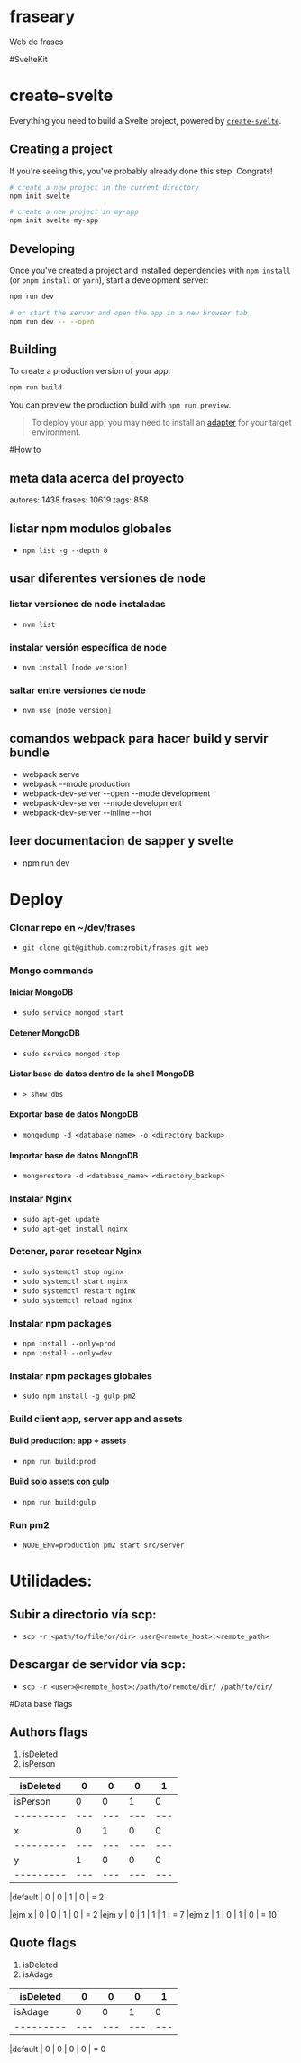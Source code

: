 # fraseary
Web de frases

#SvelteKit

# create-svelte

Everything you need to build a Svelte project, powered by [`create-svelte`](https://github.com/sveltejs/kit/tree/master/packages/create-svelte).

## Creating a project

If you're seeing this, you've probably already done this step. Congrats!

```bash
# create a new project in the current directory
npm init svelte

# create a new project in my-app
npm init svelte my-app
```

## Developing

Once you've created a project and installed dependencies with `npm install` (or `pnpm install` or `yarn`), start a development server:

```bash
npm run dev

# or start the server and open the app in a new browser tab
npm run dev -- --open
```

## Building

To create a production version of your app:

```bash
npm run build
```

You can preview the production build with `npm run preview`.

> To deploy your app, you may need to install an [adapter](https://kit.svelte.dev/docs/adapters) for your target environment.


#How to
## meta data acerca del proyecto
autores: 1438
frases: 10619
tags: 858

## listar npm modulos globales
- `npm list -g --depth 0`

## usar diferentes versiones de node
### listar versiones de node instaladas
- `nvm list`

### instalar versión específica de node
- `nvm install [node version]`

### saltar entre versiones de node
- `nvm use [node version]`

## comandos webpack para hacer build y servir bundle
- webpack serve
- webpack --mode production
- webpack-dev-server --open --mode development
- webpack-dev-server --mode development
- webpack-dev-server --inline --hot

## leer documentacion de sapper y svelte
- npm run dev

# Deploy

### Clonar repo en ~/dev/frases
- `git clone git@github.com:zrobit/frases.git web`

### Mongo commands
#### Iniciar MongoDB
- `sudo service mongod start`

#### Detener MongoDB
- `sudo service mongod stop`
#### Listar base de datos dentro de la shell MongoDB
- `> show dbs`

#### Exportar base de datos MongoDB
- `mongodump -d <database_name> -o <directory_backup>`

#### Importar base de datos MongoDB
- `mongorestore -d <database_name> <directory_backup>`

### Instalar Nginx
- `sudo apt-get update`
- `sudo apt-get install nginx`

### Detener, parar resetear Nginx
- `sudo systemctl stop nginx`
- `sudo systemctl start nginx`
- `sudo systemctl restart nginx`
- `sudo systemctl reload nginx`


### Instalar npm packages
- `npm install --only=prod`
- `npm install --only=dev`

### Instalar npm packages globales
- `sudo npm install -g gulp pm2`

### Build client app, server app and assets
#### Build production: app + assets
- `npm run build:prod`

#### Build solo assets con gulp
- `npm run build:gulp`

### Run pm2
- `NODE_ENV=production pm2 start src/server`

# Utilidades:

## Subir a directorio vía scp:
- `scp -r <path/to/file/or/dir> user@<remote_host>:<remote_path>`

## Descargar de servidor vía scp:
- `scp -r <user>@<remote_host>:/path/to/remote/dir/ /path/to/dir/`


#Data base flags
## Authors flags
1. isDeleted
2. isPerson

|isDeleted| 0 | 0 | 0 | 1 |
|---------|---|---|---|---|
|isPerson | 0 | 0 | 1 | 0 |
|---------|---|---|---|---|
|x        | 0 | 1 | 0 | 0 |
|---------|---|---|---|---|
|y        | 1 | 0 | 0 | 0 |
|---------|---|---|---|---|


|default  | 0 | 0 | 1 | 0 | = 2

|ejm x    | 0 | 0 | 1 | 0 | = 2
|ejm y    | 0 | 1 | 1 | 1 | = 7
|ejm z    | 1 | 0 | 1 | 0 | = 10


## Quote flags
1. isDeleted
2. isAdage


|isDeleted| 0 | 0 | 0 | 1 |
|---------|---|---|---|---|
|isAdage  | 0 | 0 | 1 | 0 |
|---------|---|---|---|---|

|default  | 0 | 0 | 0 | 0 | = 0

